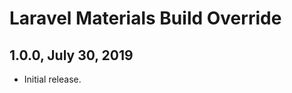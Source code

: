 Laravel Materials Build Override
================================

1.0.0, July 30, 2019
--------------------

- Initial release.
